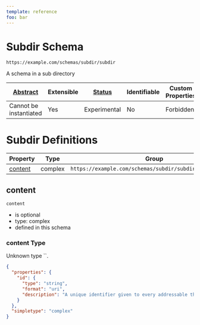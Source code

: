 ```yaml
---
template: reference
foo: bar
---
```


# Subdir Schema

```
https://example.com/schemas/subdir/subdir
```

A schema in a sub directory

| [Abstract](../../abstract.md) | Extensible | [Status](../../status.md) | Identifiable | Custom Properties | Additional Properties | Defined In |
|-------------------------------|------------|---------------------------|--------------|-------------------|-----------------------|------------|
| Cannot be instantiated | Yes | Experimental | No | Forbidden | Permitted | [subdir/subdir.schema.json](subdir/subdir.schema.json) |

# Subdir Definitions

| Property | Type | Group |
|----------|------|-------|
| [content](#content) | complex | `https://example.com/schemas/subdir/subdir#/definitions/` |

## content


`content`

* is optional
* type: complex
* defined in this schema

### content Type

Unknown type ``.

```json
{
  "properties": {
    "id": {
      "type": "string",
      "format": "uri",
      "description": "A unique identifier given to every addressable thing."
    }
  },
  "simpletype": "complex"
}
```




